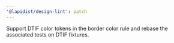 ```yaml
---
'@lapidist/design-lint': patch
---
```


Support DTIF color tokens in the border color rule and rebase the associated tests on DTIF fixtures.
